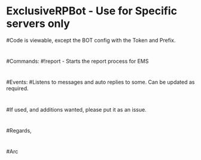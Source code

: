 # ExclusiveRPBot - Use for Specific servers only
#Code is viewable, except the BOT config with the Token and Prefix.
#
#Commands:
#!report - Starts the report process for EMS
#
#Events:
#Listens to messages and auto replies to some. Can be updated as required.
#
#If used, and additions wanted, please put it as an issue.
#
#Regards,
#
#Arc
